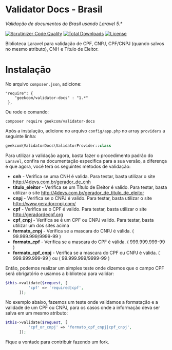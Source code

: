 # Validator Docs - Brasil
_Validação de documentos do Brasil usando Laravel 5.*_

[![Scrutinizer Code Quality](https://scrutinizer-ci.com/g/geekcom/validator-docs/badges/quality-score.png?b=master)](https://scrutinizer-ci.com/g/geekcom/validator-docs/?branch=master)
[![Total Downloads](https://poser.pugx.org/geekcom/validator-docs/downloads)](https://packagist.org/packages/geekcom/validator-docs)
[![License](https://poser.pugx.org/geekcom/validator-docs/license)](https://packagist.org/packages/geekcom/validator-docs)

Biblioteca Laravel para validação de CPF, CNPJ, CPF/CNPJ (quando salvos no mesmo atributo), CNH e Título de Eleitor.

# Instalação

No arquivo `composer.json`, adicione:

```
"require": {
    "geekcom/validator-docs" : "1.*"
 },
```

Ou rode o comando:

```
composer require geekcom/validator-docs
```

Após a instalação, adicione no arquivo `config/app.php` no array `providers` a seguinte linha:

```php
geekcom\ValidatorDocs\ValidatorProvider::class
```

Para utilizar a validação agora, basta fazer o procedimento padrão do `Laravel`, confira na documentação especifica para a sua versão,
a diferença é que agora, você terá os seguintes métodos de validação:

* **cnh** - Verifica se uma CNH é valida. Para testar, basta utilizar o site http://4devs.com.br/gerador_de_cnh
* **titulo_eleitor** - Verifica se um Título de Eleitor é valido. Para testar, basta utilizar o site http://4devs.com.br/gerador_de_titulo_de_eleitor
* **cnpj** - Verifica se o CNPJ é valido. Para testar, basta utilizar o site http://www.geradorcnpj.com/
* **cpf** - Verifica se o CPF é valido. Para testar, basta utilizar o site http://geradordecpf.org
* **cpf_cnpj** - Verifica se é um CPF ou CNPJ valido. Para testar, basta utilizar um dos sites acima
* **formato_cnpj** - Verifica se a mascara do CNPJ é válida. ( 99.999.999/9999-99 )
* **formato_cpf** - Verifica se a mascara do CPF é válida. ( 999.999.999-99 )
* **formato_cpf_cnpj** - Verifica se a mascara do CPF ou CNPJ é válida. ( 999.999.999-99 ) ou ( 99.999.999/9999-99 )


Então, podemos realizar um simples teste onde dizemos que o campo CPF será obrigatório e usamos a biblioteca para validar:

```php
$this->validate($request, [
          'cpf' => 'required|cpf',
      ]);
```

No exemplo abaixo, fazemos um teste onde validamos a formatação e a validade de um CPF ou CNPJ, para os casos onde a informação deva ser salva em um mesmo atributo:

```php
$this->validate($request, [
          'cpf_or_cnpj' => 'formato_cpf_cnpj|cpf_cnpj',
      ]);
```

Fique a vontade para contribuir fazendo um fork.
